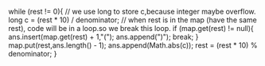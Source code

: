 while (rest != 0){
            // we use long to store c,because integer maybe overflow.
            long c = (rest * 10) / denominator;
            // when rest is in the map (have the same rest), code will be in a loop.so we break this loop.
            if (map.get(rest) != null){
                ans.insert(map.get(rest) + 1,"(");
                ans.append(")");
                break;
            }
            map.put(rest,ans.length() - 1);
            ans.append(Math.abs(c));
            rest = (rest * 10) % denominator;
        }
